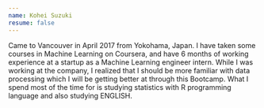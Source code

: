 ```yaml
---
name: Kohei Suzuki
resume: false
---
```


Came to Vancouver in April 2017 from Yokohama, Japan.
I have taken some courses in Machine Learning on Coursera, and have 6 months of
working experience at a startup as a Machine Learning engineer intern.
While I was working at the company, I realized that I should be more familiar
with data processing which I will be getting better at through this Bootcamp.
What I spend most of the time for is studying statistics with R programming
language and also studying ENGLISH.
